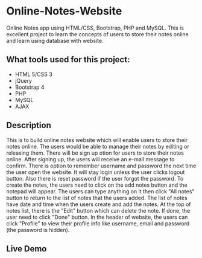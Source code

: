 # Online-Notes-Website
Online Notes app using HTML/CSS, Bootstrap, PHP and MySQL. This is excellent project to learn the concepts of users to store their notes online and learn using database with website.

## What tools used for this project:
- HTML 5/CSS 3
- jQuery
- Bootstrap 4
- PHP
- MySQL
- AJAX

## Description
This is to build online notes website which will enable users to store their notes online. The users would be able to manage their notes by editing or releasing them. There will be sign up otion for users to store their notes online. After signing up, the users will receive an e-mail message to confirm. There is option to remember username and password the next time the user open the website. It will stay login unless the user clicks logout button. Also there is reset password if the user forgot the password. To create the notes, the users need to click on the add notes button and the notepad will appear. The users can type anything on it then click "All notes" button to return to the list of notes that the users added. The list of notes have date and time when the users create and add the notes. At the top of notes list, there is the "Edit" button which can delete the note. If done, the user need to click "Done" button. In the header of website, the users can click "Profile" to view their profile info like username, email and password (the password is hidden). 

## Live Demo
